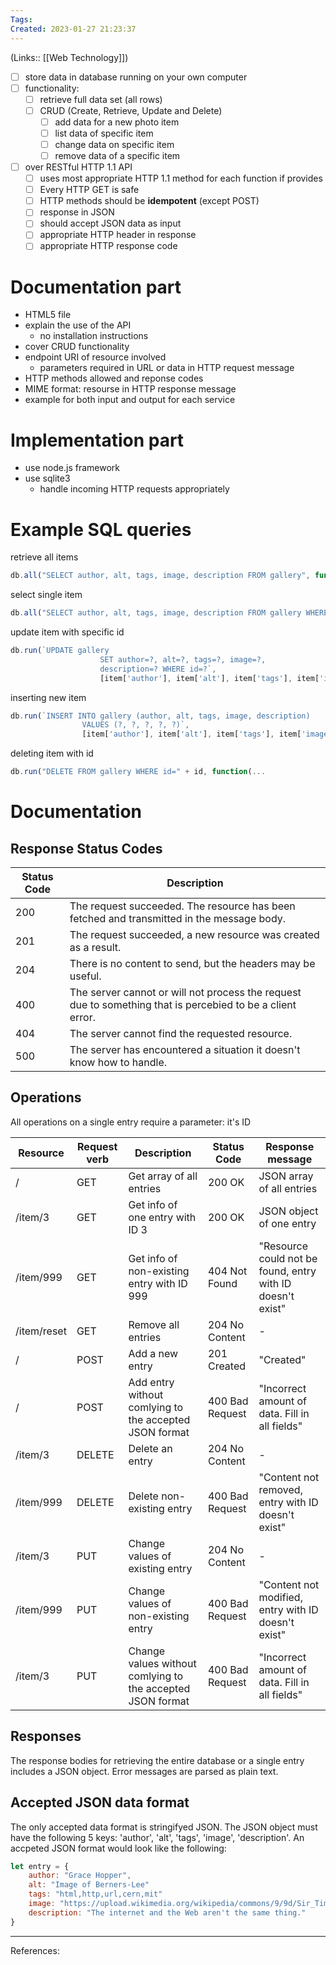```yaml
---
Tags: 
Created: 2023-01-27 21:23:37
---
```

(Links:: [[Web Technology]])
- [ ] store data in database running on your own computer
- [ ] functionality:
	- [ ] retrieve full data set (all rows)
	- [ ] CRUD (Create, Retrieve, Update and Delete)
		- [ ] add data for a new photo item
		- [ ] list data of specific item
		- [ ] change data on specific item
		- [ ] remove data of a specific item
- [ ] over RESTful HTTP 1.1 API
	- [ ] uses most appropriate HTTP 1.1 method for each function if provides
	- [ ] Every HTTP GET is safe
	- [ ] HTTP methods should be **idempotent** (except POST)
	- [ ] response in JSON
	- [ ] should accept JSON data as input
	- [ ] appropriate HTTP header in response
	- [ ] appropriate HTTP response code
# Documentation part
- HTML5 file
- explain the use of the API
	- no installation instructions
- cover CRUD functionality
- endpoint URI of resource involved
	- parameters required in URL or data in HTTP request message
- HTTP methods allowed and reponse codes
- MIME format: resourse in HTTP response message
- example for both input and output for each service
# Implementation part
- use node.js framework
- use sqlite3
	- handle incoming HTTP requests appropriately
# Example SQL queries
retrieve all items
```javascript
db.all("SELECT author, alt, tags, image, description FROM gallery", function(...
```
select single item
```javascript
db.all("SELECT author, alt, tags, image, description FROM gallery WHERE id=" + id, function(...
```
update item with specific id
```javascript
db.run(`UPDATE gallery
					SET author=?, alt=?, tags=?, image=?,
                    description=? WHERE id=?`,
                    [item['author'], item['alt'], item['tags'], item['image'], item['description'], item['id']], function(...
```
inserting new item
```javascript
db.run(`INSERT INTO gallery (author, alt, tags, image, description)
                VALUES (?, ?, ?, ?, ?)`,
                [item['author'], item['alt'], item['tags'], item['image'],  item['description']], function(...
```
deleting item with id
```javascript
db.run("DELETE FROM gallery WHERE id=" + id, function(...
```
# Documentation
## Response Status Codes
| Status Code | Description                                                                                                |
| ----------- | ---------------------------------------------------------------------------------------------------------- |
| 200         | The request succeeded. The resource has been fetched and transmitted in the message body.                  |
| 201         | The request succeeded, a new resource was created as a result.                                             |
| 204         | There is no content to send, but the headers may be useful.                                                |
| 400         | The server cannot or will not process the request due to something that is percebied to be a client error. |
| 404         | The server cannot find the requested resource.                                                             |
| 500         | The server has encountered a situation it doesn't know how to handle.                                      |

## Operations
All operations on a single entry require a parameter: it's ID

| Resource    | Request verb | Description                                                | Status Code     | Response message                                           |
| ----------- | ------------ | ---------------------------------------------------------- | --------------- | ---------------------------------------------------------- |
| /           | GET          | Get array of all entries                                   | 200 OK          | JSON array of all entries                                  |
| /item/3     | GET          | Get info of one entry with ID 3                            | 200 OK          | JSON object of one entry                                   |
| /item/999   | GET          | Get info of non-existing entry with ID 999                 | 404 Not Found   | "Resource could not be found, entry with ID doesn't exist" |
| /item/reset | GET          | Remove all entries                                         | 204 No Content  | -                                                          |
| /           | POST         | Add a new entry                                            | 201 Created     | "Created"                                                  |
| /           | POST         | Add entry without comlying to the accepted JSON format     | 400 Bad Request | "Incorrect amount of data. Fill in all fields"             |
| /item/3     | DELETE       | Delete an entry                                            | 204 No Content  | -                                                          |
| /item/999   | DELETE       | Delete non-existing entry                                  | 400 Bad Request | "Content not removed, entry with ID doesn't exist"         |
| /item/3     | PUT          | Change values of existing entry                            | 204 No Content  | -                                                          |
| /item/999   | PUT          | Change values of non-existing entry                        | 400 Bad Request | "Content not modified, entry with ID doesn't exist"        |
| /item/3     | PUT          | Change values without comlying to the accepted JSON format | 400 Bad Request | "Incorrect amount of data. Fill in all fields"             |

## Responses
The response bodies for retrieving the entire database or a single entry includes a JSON object. Error messages are parsed as plain text.

## Accepted JSON data format
The only accepted data format is stringifyed JSON. The JSON object must have the following 5 keys: 'author', 'alt', 'tags', 'image', 'description'. An accpeted JSON format would look like the following: 
```javascript
let entry = {
	author: "Grace Hopper",
	alt: "Image of Berners-Lee"
	tags: "html,http,url,cern,mit"
	image: "https://upload.wikimedia.org/wikipedia/commons/9/9d/Sir_Tim_Berners-Lee.jp"
	description: "The internet and the Web aren't the same thing."
}
```

---
References: